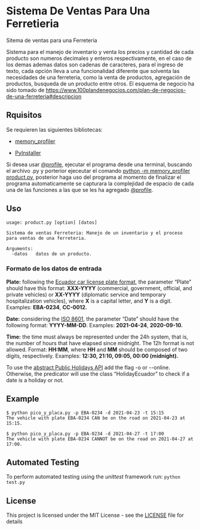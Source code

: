 # Sistema De Ventas Para Una Ferretieria
Sitema de ventas para una Ferreteria

Sistema para el manejo de inventario y venta los precios y cantidad de cada producto son numeros decimales y enteros respectivamente, en el caso de los demas ademas datos son cadenas de caracteres, para el ingreso de texto, cada opción lleva a una funcionalidad diferente que solventa las necesidades de una ferreteria, como la venta de productos, agregación de productos, busqueda de un producto entre otros. El esquema de negocio ha sido tomado de https://www.100plandenegocios.com/plan-de-negocios-de-una-ferreteria#descripcion


## Rquisitos

Se requieren las siguientes bibliotecas:

* [memory_profiler](https://pypi.org/project/memory-profiler/)

* [PyInstaller](https://pyinstaller.org/en/stable/)

Si desea usar [@profile](https://pypi.org/project/memory-profiler/), ejecutar el programa desde una terminal, buscando el archivo .py y porterior ejeceutar el comando [python -m memory_profiler product.py](https://pypi.org/project/memory-profiler/), posterior haga uso del programa al momento de finalizar el programa automaticamente se capturara la complejidad de espacio de cada una de las funciones a las que se les ha agregado [@profile](https://pypi.org/project/memory-profiler/).

## Uso

```
usage: product.py [option] [datos]

Sistema de ventas Ferreteria: Manejo de un inventario y el proceso para ventas de una ferreteria.

Arguments:
  -datos   datos de un producto.
```
### Formato de los datos de entrada

**Plate:** following the [Ecuador car license plate format](https://es.wikipedia.org/wiki/Matr%C3%ADculas_automovil%C3%ADsticas_de_Ecuador), the parameter “Plate” should have this format: **XXX-YYYY**  (commercial, government, official, and private vehicles) or **XX-YYYY** (diplomatic service and temporary hospitalization vehicles), where **X** is a capital letter, and **Y** is a digit. Examples: **EBA-0234**, **CC-0012.**

**Date:** considering the [ISO 8601](https://es.wikipedia.org/wiki/ISO_8601), the parameter “Date” should have the following format: **YYYY-MM-DD**. Examples: **2021-04-24**, **2020-09-10.**

**Time:** the time must always be represented under the 24h system, that is, the number of hours that have elapsed since midnight. The 12h format is not allowed. Format: **HH:MM**, where **HH** and **MM** should be composed of two digits, respectively. Examples: **12:30, 21:10, 09:05, 00:00 (midnight).**

To use the [abstract Public Holidays API](https://www.abstractapi.com/holidays-api) add the flag -o or --online. Otherwise, the predicator will use the class “HolidayEcuador” to check if a date is a holiday or not.


## Example

```
$ python pico_y_placa.py -p EBA-0234 -d 2021-04-23 -t 15:15
The vehicle with plate EBA-0234 CAN be on the road on 2021-04-23 at 15:15.

$ python pico_y_placa.py -p EBA-0234 -d 2021-04-27 -t 17:00
The vehicle with plate EBA-0234 CANNOT be on the road on 2021-04-27 at 17:00.
```

## Automated Testing

To perform automated testing using the _unittest_ framework run: `python test.py`


## License

This project is licensed under the MIT License - see the [LICENSE](LICENSE) file for details
